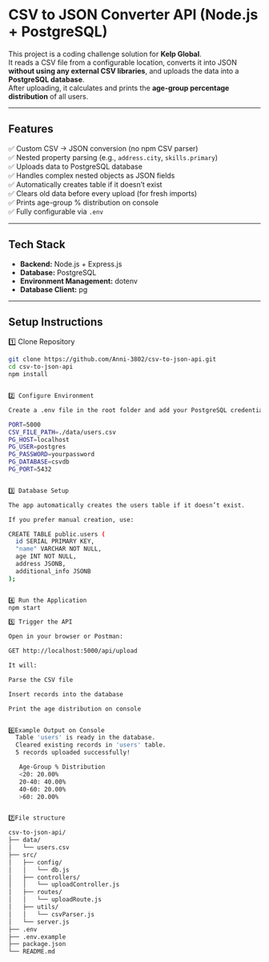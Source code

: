 #  CSV to JSON Converter API (Node.js + PostgreSQL)

This project is a coding challenge solution for **Kelp Global**.  
It reads a CSV file from a configurable location, converts it into JSON **without using any external CSV libraries**, and uploads the data into a **PostgreSQL database**.  
After uploading, it calculates and prints the **age-group percentage distribution** of all users.

---

## Features

✅ Custom CSV → JSON conversion (no npm CSV parser)  
✅ Nested property parsing (e.g., `address.city`, `skills.primary`)  
✅ Uploads data to PostgreSQL database  
✅ Handles complex nested objects as JSON fields  
✅ Automatically creates table if it doesn’t exist  
✅ Clears old data before every upload (for fresh imports)  
✅ Prints age-group % distribution on console  
✅ Fully configurable via `.env`  

---

##  Tech Stack

- **Backend:** Node.js + Express.js  
- **Database:** PostgreSQL  
- **Environment Management:** dotenv  
- **Database Client:** pg  

---

##  Setup Instructions

1️⃣ Clone Repository
```bash
git clone https://github.com/Anni-3802/csv-to-json-api.git
cd csv-to-json-api
npm install


2️⃣ Configure Environment

Create a .env file in the root folder and add your PostgreSQL credentials:

PORT=5000
CSV_FILE_PATH=./data/users.csv
PG_HOST=localhost
PG_USER=postgres
PG_PASSWORD=yourpassword
PG_DATABASE=csvdb
PG_PORT=5432


3️⃣ Database Setup

The app automatically creates the users table if it doesn’t exist.

If you prefer manual creation, use:

CREATE TABLE public.users (
  id SERIAL PRIMARY KEY,
  "name" VARCHAR NOT NULL,
  age INT NOT NULL,
  address JSONB,
  additional_info JSONB
);


4️⃣ Run the Application
npm start

5️⃣ Trigger the API

Open in your browser or Postman:

GET http://localhost:5000/api/upload

It will:

Parse the CSV file

Insert records into the database

Print the age distribution on console


6️⃣Example Output on Console
  Table 'users' is ready in the database.
  Cleared existing records in 'users' table.
  5 records uploaded successfully!

   Age-Group % Distribution
   <20: 20.00%
   20-40: 40.00%
   40-60: 20.00%
   >60: 20.00%


7️⃣File structure

csv-to-json-api/
├── data/
│   └── users.csv
├── src/
│   ├── config/
│   │   └── db.js
│   ├── controllers/
│   │   └── uploadController.js
│   ├── routes/
│   │   └── uploadRoute.js
│   ├── utils/
│   │   └── csvParser.js
│   └── server.js
├── .env
├── .env.example
├── package.json
└── README.md
